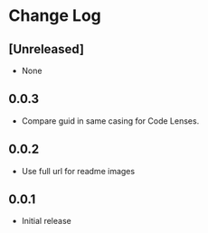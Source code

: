 # Change Log

## [Unreleased]

- None

## 0.0.3

- Compare guid in same casing for Code Lenses.

## 0.0.2

- Use full url for readme images

## 0.0.1

- Initial release
